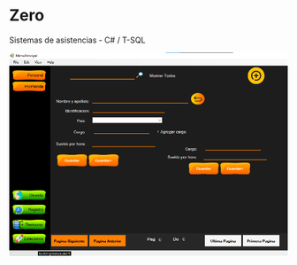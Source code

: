 # Zero
Sistemas de asistencias - C# / T-SQL
</br>

![alt text](https://raw.githubusercontent.com/nicoamaciel/Zero/main/imagen.png)
